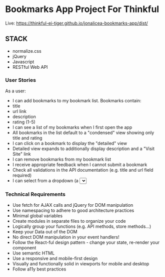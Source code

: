 # Bookmarks App Project For Thinkful

Live: https://thinkful-ei-tiger.github.io/jonalicea-bookmarks-app/dist/

## STACK
- normalize.css
- jQuery
- Javascript
- RESTful Web API

### User Stories
As a user:

- I can add bookmarks to my bookmark list. Bookmarks contain:
 - title
 - url link
 - description
 - rating (1-5)
- I can see a list of my bookmarks when I first open the app
- All bookmarks in the list default to a "condensed" view showing only title and rating
- I can click on a bookmark to display the "detailed" view
- Detailed view expands to additionally display description and a "Visit Site" link
- I can remove bookmarks from my bookmark list
- I receive appropriate feedback when I cannot submit a bookmark
- Check all validations in the API documentation (e.g. title and url field required)
- I can select from a dropdown (a <select> element) a "minimum rating" to filter the list by all bookmarks rated at or above the chosen selection (Extension feature - optional) I can edit the rating and description of a bookmark in my list
  
### Technical Requirements
- Use fetch for AJAX calls and jQuery for DOM manipulation
- Use namespacing to adhere to good architecture practices
- Minimal global variables
- Create modules in separate files to organize your code
- Logically group your functions (e.g. API methods, store methods...)
- Keep your Data out of the DOM
- No direct DOM manipulation in your event handlers!
- Follow the React-ful design pattern - change your state, re-render your component
- Use semantic HTML
- Use a responsive and mobile-first design
- Visually and functionally solid in viewports for mobile and desktop
- Follow a11y best practices
